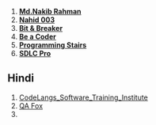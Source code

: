 1. **[Md.Nakib Rahman  ](https://www.youtube.com/@NakibAkash/videos)**
2. **[Nahid 003](https://www.youtube.com/@NishadHossain-hk7ld/videos)**
3. **[Bit & Breaker](https://www.youtube.com/watch?v=-J8SMjO7MJ8&list=PLNhYFVNLavnln8nyD7ua4z4l4XGNrhRcZ)**
4. **[Be a Coder ](https://www.youtube.com/@beingacoder3163/playlists)**
5. **[Programming Stairs ](https://www.youtube.com/@programmingstairs/playlists)**
6. **[SDLC Pro](https://www.youtube.com/@sdlc_pro/playlists)**


## Hindi 
1. [ CodeLangs_Software_Training_Institute ](https://www.youtube.com/@codelangs/playlists)
2. [QA Fox](https://www.youtube.com/watch?v=oM5MJgxky-w&list=PLsjUcU8CQXGFSR7-bEQMuvV1Wii_Pjr-4)
3. 